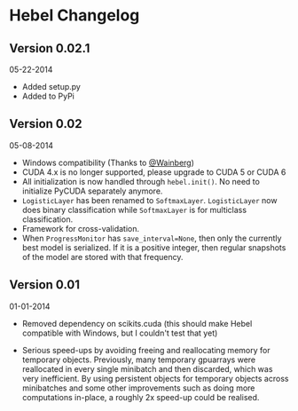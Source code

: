 Hebel Changelog
===============

Version 0.02.1
--------------

05-22-2014

* Added setup.py
* Added to PyPi

Version 0.02
------------

05-08-2014

* Windows compatibility (Thanks to [@Wainberg](https://github.com/Wainberg))
* CUDA 4.x is no longer supported, please upgrade to CUDA 5 or CUDA 6
* All initialization is now handled through `hebel.init()`. No need to
  initialize PyCUDA separately anymore.
* `LogisticLayer` has been renamed to `SoftmaxLayer`. `LogisticLayer`
  now does binary classification while `SoftmaxLayer` is for
  multiclass classification.
* Framework for cross-validation.
* When `ProgressMonitor` has `save_interval=None`, then only the
  currently best model is serialized. If it is a positive integer,
  then regular snapshots of the model are stored with that frequency.

Version 0.01
------------

01-01-2014

* Removed dependency on scikits.cuda (this should make Hebel
  compatible with Windows, but I couldn't test that yet)

* Serious speed-ups by avoiding freeing and reallocating memory for
  temporary objects. Previously, many temporary gpuarrays were
  reallocated in every single minibatch and then discarded, which was
  very inefficient. By using persistent objects for temporary objects
  across minibatches and some other improvements such as doing more
  computations in-place, a roughly 2x speed-up could be realised.

